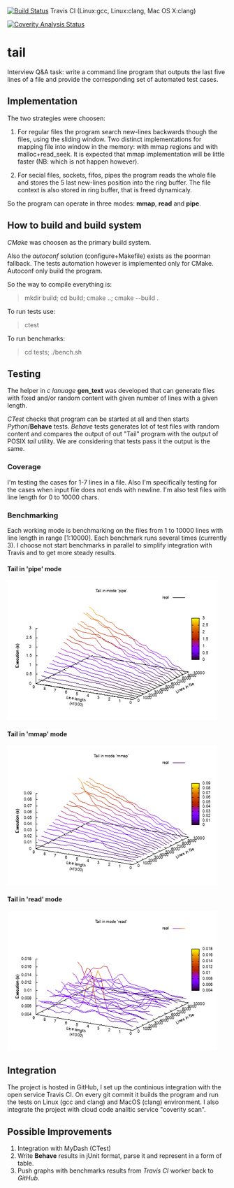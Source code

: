 [![Build Status](https://travis-ci.org/nikkikom/tail.svg?branch=master)](https://travis-ci.org/nikkikom/tail) Travis CI (Linux:gcc, Linux:clang, Mac OS X:clang)

[![Coverity Analysis Status](https://scan.coverity.com/projects/11601/badge.svg)](https://scan.coverity.com/projects/nikkikom-tail)

# tail 


Interview Q&A task: write a command line program that outputs the 
last five lines of a file and provide the corresponding set of 
automated test cases. 

## Implementation

The two strategies were choosen:

1. For regular files the program search <n> new-lines backwards though 
the files, using the sliding window. Two distinct implementations for 
mapping file into window in the memory: with mmap regions and with
malloc+read_seek. It is expected that mmap implementation will be little 
faster (NB: which is not happen however).

2. For secial files, sockets, fifos, pipes the program reads the whole
file and stores the 5 last new-lines position into the ring buffer. The 
file context is also stored in ring buffer, that is freed dynamicaly.

So the program can operate in three modes: **mmap**, **read** and
**pipe**.

## How to build and build system

*CMake* was choosen as the primary build system. 
 
Also the *autoconf* solution (configure+Makefile) exists as the 
poorman fallback. The tests automation however is implemented only for
CMake. Autoconf only build the program.

So the way to compile everything is:
> mkdir build; cd build; cmake ..; cmake --build .
 
To run tests use:
> ctest
 
To run benchmarks:
> cd tests; ./bench.sh

## Testing

The helper in *c lanuage* **gen_text** was developed that can 
generate files with fixed and/or random content with given number of 
lines with a given length.
 
*CTest* checks that program can be started at all and then starts 
*Python*/**Behave** tests. *Behave* tests generates lot of test files with 
random content and compares the output of out "Tail" program with 
the output of POSIX *tail* utility. We are considering that tests pass it
the output is the same.

### Coverage

I'm testing the cases for 1-7 lines in a file. Also I'm specifically
testing for the cases when input file does not ends with newline. I'm
also test files with line length for 0 to 10000 chars.

### Benchmarking

Each working mode is benchmarking on the files from 1 to 10000 lines
with line length in range [1:10000]. Each benchmark runs several times
(currently 3). I choose not start benchmarks in parallel to simplify
integration with Travis and to get more steady results.
 
#### Tail in 'pipe' mode
![Benchmark for pipe method](tests/bench_results.pipe.png "Tail in 'pipe' mode")

#### Tail in 'mmap' mode
![Benchmark for pipe method](tests/bench_results.mmap.png "Tail in 'mmap' mode")

#### Tail in 'read' mode
![Benchmark for pipe method](tests/bench_results.read.png "Tail in 'read' mode")

## Integration

The project is hosted in GitHub, I set up the continious integration 
with the open service Travis CI. On every git commit it builds the
program and run the tests on Linux (gcc and clang) and MacOS (clang) 
environment. I also integrate the project with cloud code analitic 
service "coverity scan".
 
## Possible Improvements

1. Integration with MyDash (CTest)
2. Write **Behave** results in jUnit format, parse it and represent in a form of
table.
3. Push graphs with benchmarks results from *Travis CI* worker back to *GitHub*.
